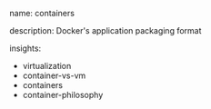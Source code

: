 name: containers

description: Docker's application packaging format

insights:
  - virtualization
  - container-vs-vm
  - containers
  - container-philosophy
